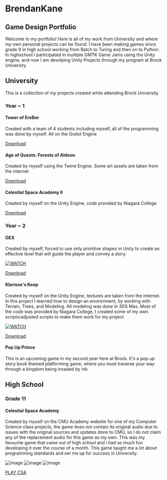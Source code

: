 # BrendanKane
## Game Design Portfolio

Welcome to my portfolio! Here is all of my work from University and where my own personal projects can be found.
I have been making games since grade 9 in high school working from Batch to Turing and then on to Python.
In highschool I participated in multiple GMTK Game Jams using the Unity engine, and now I am devolping Unity Projects through my program at Brock University.

## University
This is a collection of my projects created while attending Brock University

### Year ~ 1
#### Tower of EreBor
Created with a team of 4 students including myself, all of the programming was done by myself.
All on the Godot Engine

[Download](https://drive.google.com/file/d/1ehP9EeWACbjU9ArXUP91Sym4CfYrZ4_D/view?usp=sharing)


#### Age of Quests: Forests of Aldeon
Created by myself using the Twine Engine. Some art assets are taken from the internet 

[Download](Games/University/Year_1/Age_of_Quests_Forests_of_Aldeon/AgeofQuests_ForestsofAldeon.html)


#### Celestial Space Academy II
Created by myself on the Unity Engine, code provided by Niagara College

[Download](https://drive.google.com/file/d/1d1_KhFsLb6TqzJ_bsEwkoP3brP5L23Pm/view?usp=sharing)


### Year ~ 2
#### OEX
Created by myself, forced to use only primitive shapes in Unity to create an effective level that will guide the player and convey a story.

[![WATCH](https://img.youtube.com/vi/xpPi_Loji1s/0.jpg)](https://www.youtube.com/watch?v=xpPi_Loji1s)

[Download](https://drive.google.com/file/d/1v5NFY_amigPQUnR0kRZgJcczjo6Z5Oul/view?usp=sharing)


#### Klarisse's Keep
Created by myself on the Unity Engine, textures are taken from the internet.
In this project I learned how to design an environment, by working with Terrain, Trees, and Modeling. All modeling was done in 3DS Max. Most of the code was provided by Niagara College, I created some of my own scripts/adjusted scripts to make them work for my project.

[![WATCH](https://i9.ytimg.com/vi_webp/pX8qDFkjq6s/mq1.webp?sqp=CLi-x50G-oaymwEmCMACELQB8quKqQMa8AEB-AH-CYAC0AWKAgwIABABGGUgXChLMA8=&rs=AOn4CLBex3i6jtbOZ4xA1ujyrZwZa9hzsQ)](https://youtu.be/pX8qDFkjq6s)

[Download](https://drive.google.com/file/d/1C4vSpTElvAfYI3k25afIcyBi7gmRQuNB/view?usp=sharing)

#### Pop Up Prince
This is an upcoming game in my second year here at Brock. It's a pop up story book themed platforming game, where you must traverse your way through a kingdom being invaded by ink.

## High School
### Grade 11
#### Celestial Space Academy
Created by myself on the CMU Academy website for one of my Computer Science class projects, the game does not contain its original audio due to issues with the original sources and updates done to CMU, so I do not claim any of the replacement audio for this game as my own. This was my favourite game that came out of high school and i had so much fun developing it over the course of a month. This game taught me a lot about programming standards and set me up for success in University.

![image](https://raw.githubusercontent.com/FlerBaDet/Game-Design-Portfolio/main/Images/CSA-TITLE.PNG)
![image](https://raw.githubusercontent.com/FlerBaDet/Game-Design-Portfolio/main/Images/CSA-BTL.PNG)
![image](https://raw.githubusercontent.com/FlerBaDet/Game-Design-Portfolio/main/Images/CSA-BOSS.PNG)

[PLAY CSA](https://academy.cs.cmu.edu/sharing/oldLaceAnt0059)

